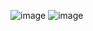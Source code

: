 ![image](https://github.com/user-attachments/assets/1a0b6d7a-b8d4-4a31-91be-b435c36e3691)
![image](https://github.com/user-attachments/assets/41bf97c9-5e2a-4186-8485-12a0e81cf9fb)
